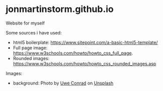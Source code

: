 # jonmartinstorm.github.io
Website for myself

Some sources i have used:

- html5 boilerplate: https://www.sitepoint.com/a-basic-html5-template/
- Full page image: https://www.w3schools.com/howto/howto_css_full_page.
- Rounded images: https://www.w3schools.com/howto/howto_css_rounded_images.asp 

Images:
- background: <span>Photo by <a href="https://unsplash.com/@uconrad?utm_source=unsplash&amp;utm_medium=referral&amp;utm_content=creditCopyText">Uwe Conrad</a> on <a href="https://unsplash.com/s/photos/spring?utm_source=unsplash&amp;utm_medium=referral&amp;utm_content=creditCopyText">Unsplash</a></span>